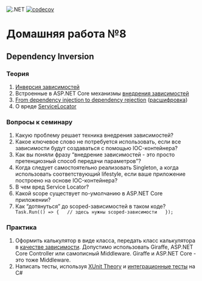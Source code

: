 ![.NET](https://github.com/DMak80/Actions/actions/workflows/dotnet.yml/badge.svg)
[![codecov](https://codecov.io/gh/DMak80/Actions/branch/HW15/graph/badge.svg?token=AJ1EHK3XZH)](https://codecov.io/gh/DMak80/Actions)
# Домашняя работа №8 

## Dependency Inversion

### Теория
1. [Инверсия зависимостей](https://docs.microsoft.com/en-us/dotnet/architecture/modern-web-apps-azure/architectural-principles#dependency-inversion)
2. Встроенные в ASP.NET Core механизмы [внедрения зависимостей](https://docs.microsoft.com/en-us/aspnet/core/fundamentals/dependency-injection)
3. [From dependency injection to dependency rejection](https://www.youtube.com/watch?v=xG5qP5AWQws) ([расшифровка](https://habr.com/ru/company/jugru/blog/545482/))
4. О вреде [ServiceLocator](https://habr.com/ru/post/270005/)

### Вопросы к семинару
1. Какую проблему решает техника внедрения зависимостей?
2. Какое ключевое слово не потребуется использовать, если все зависимости будут создаваться с помощью IOC-контейнера?
3. Как вы поняли фразу “внедрение зависимостей - это просто претенциозный способ передачи параметров”?
4. Когда следует самостоятельно реализовать Singleton, а когда использовать соответствующий lifestyle, если ваше приложение построено на основе IOC-контейнера?
5. В чем вред Service Locator?
6. Какой scope существует по-умолчанию в ASP.NET Core приложении?
7. Как “дотянуться” до scoped-зависимостей в таком коде?
   ``      Task.Run(() => {  
   // здесь нужны scoped-зависимости  
   });``


### Практика
1. Оформить калькулятор в виде класса, передать класс калькулятора в [качестве зависимости](https://stackoverflow.com/questions/52204022/how-to-do-di-in-asp-net-core-middleware). Допустимо использовать Giraffe, ASP.NET Core Controller или самописный Middleware. Giraffe и ASP.NET Core - это тоже Middleware.
2. Написать тесты, используя [XUnit Theory](https://hamidmosalla.com/2017/02/25/xunit-theory-working-with-inlinedata-memberdata-classdata/) и [интеграционные тесты](https://docs.microsoft.com/en-us/aspnet/core/test/integration-tests?view=aspnetcore-6.0) на C#
